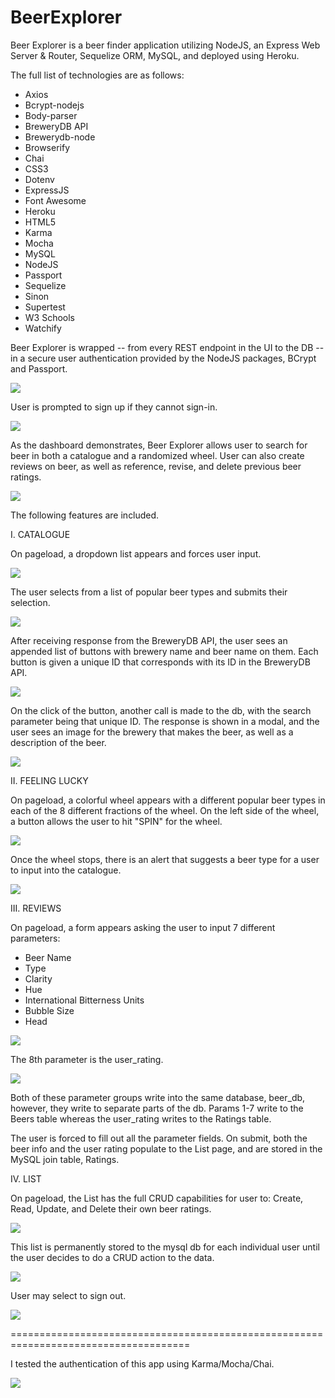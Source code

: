 # BeerExplorer

Beer Explorer is a beer finder application utilizing NodeJS, an Express Web Server & Router, Sequelize ORM, MySQL, and deployed using Heroku. 

The full list of technologies are as follows:

* Axios
* Bcrypt-nodejs
* Body-parser
* BreweryDB API
* Brewerydb-node
* Browserify
* Chai
* CSS3
* Dotenv
* ExpressJS
* Font Awesome
* Heroku
* HTML5
* Karma
* Mocha
* MySQL
* NodeJS
* Passport
* Sequelize
* Sinon
* Supertest
* W3 Schools
* Watchify


Beer Explorer is wrapped -- from every REST endpoint in the UI to the DB -- in a secure user authentication provided by the NodeJS packages, BCrypt and Passport.

![](misc_extras/bf1.png)

User is prompted to sign up if they cannot sign-in. 

![](misc_extras/bf2.png)

As the dashboard demonstrates, Beer Explorer allows user to search for beer in both a catalogue and a randomized wheel. User can also create reviews on beer, as well as reference, revise, and delete previous beer ratings.

![](misc_extras/bf3.png)

The following features are included.

I.  CATALOGUE

On pageload, a dropdown list appears and forces user input. 

![](misc_extras/bf4.png)

The user selects from a list of popular beer types and submits their selection. 

![](misc_extras/bf5.png)

After receiving response from the BreweryDB API, the user sees an appended list of buttons with brewery name and beer name on them. Each button is given a unique ID that corresponds with its ID in the BreweryDB API. 

![](misc_extras/bf6.png)

On the click of the button, another call is made to the db, with the search parameter being that unique ID. The response is shown in a modal, and the user sees an image for the brewery that makes the beer, as well as a description of the beer. 

![](misc_extras/bf7.png)


II. FEELING LUCKY

On pageload, a colorful wheel appears with a different popular beer types in each of the 8 different fractions of the wheel. On the left side of the wheel, a button allows the user to hit "SPIN" for the wheel. 

![](misc_extras/bf8.png)

Once the wheel stops, there is an alert that suggests a beer type for a user to input into the catalogue.

![](misc_extras/bf9.png)


III. REVIEWS

On pageload, a form appears asking the user to input 7 different parameters:

* Beer Name
* Type
* Clarity
* Hue
* International Bitterness Units
* Bubble Size
* Head

![](misc_extras/bf10.png)

The 8th parameter is the user_rating.

![](misc_extras/bf11.png)

Both of these parameter groups write into the same database, beer_db, however, they write to separate parts of the db. Params 1-7 write to the Beers table whereas the user_rating writes to the Ratings table.

The user is forced to fill out all the parameter fields. On submit, both the beer info and the user rating populate to the List page, and are stored in the MySQL join table, Ratings.


IV. LIST

On pageload, the List has the full CRUD capabilities for user to: Create, Read, Update, and Delete their own beer ratings.

![](misc_extras/bf12.png)

This list is permanently stored to the mysql db for each individual user until the user decides to do a CRUD action to the data.

![](misc_extras/bf13.png)

User may select to sign out.

![](misc_extras/bf14.png)

=====================================================================================

I tested the authentication of this app using Karma/Mocha/Chai. 

![](misc_extras/unit_test_expected_and_actual_users_are_equal.png)


